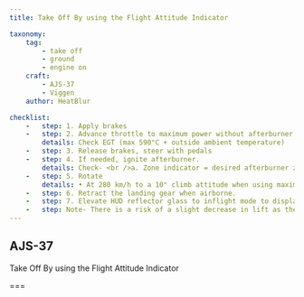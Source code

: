 ```yaml
---
title: Take Off By using the Flight Attitude Indicator

taxonomy:
    tag:
        - take off
        - ground
        - engine on
    craft:
        - AJS-37
        - Viggen
    author: HeatBlur

checklist:
    -   step: 1. Apply brakes 
    -   step: 2. Advance throttle to maximum power without afterburner. 
        details: Check EGT (max 590°C + outside ambient temperature) 
    -   step: 3. Release brakes, steer with pedals 
    -   step: 4. If needed, ignite afterburner. 
        details: Check- <br />a. Zone indicator = desired afterburner zone. <br />b. Exhaust nozzle indicator = desired zone achieved. <br />c. Pressure ratio (EPR)- <br />-Zone 2 <br />---» < +15°C  > 1.9  <br />---» > +15°C  > 1.8 <br />-Zone 3 =  Maximum power
    -   step: 5. Rotate 
        details: • At 280 km/h to a 10° climb attitude when using maximum power without afterburner <br />• At 250 km/h to a 13° climb attitude when using afterburner 
    -   step: 6. Retract the landing gear when airborne. 
    -   step: 7. Elevate HUD reflector glass to inflight mode to display HUD symbology when at lower angles of attack. 
    -   step: Note- There is a risk of a slight decrease in lift as the flaps retract when retracting the landing gear.
---
```


## AJS-37 
Take Off By using the Flight Attitude Indicator

===

